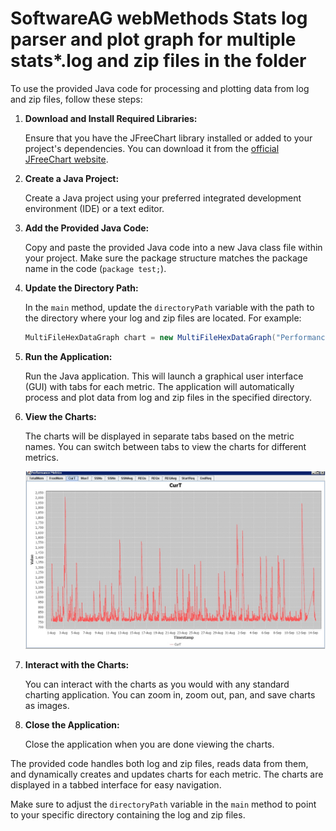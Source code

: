 # SoftwareAG webMethods Stats log parser and plot graph for multiple stats*.log and zip files in the folder


To use the provided Java code for processing and plotting data from log and zip files, follow these steps:

1. **Download and Install Required Libraries:**

   Ensure that you have the JFreeChart library installed or added to your project's dependencies. You can download it from the [official JFreeChart website](http://www.jfree.org/jfreechart/).

2. **Create a Java Project:**

   Create a Java project using your preferred integrated development environment (IDE) or a text editor.

3. **Add the Provided Java Code:**

   Copy and paste the provided Java code into a new Java class file within your project. Make sure the package structure matches the package name in the code (`package test;`).

4. **Update the Directory Path:**

   In the `main` method, update the `directoryPath` variable with the path to the directory where your log and zip files are located. For example:

   ```java
   MultiFileHexDataGraph chart = new MultiFileHexDataGraph("Performance Metrics", "C:\\path\\to\\your\\files\\");
   ```

5. **Run the Application:**

   Run the Java application. This will launch a graphical user interface (GUI) with tabs for each metric. The application will automatically process and plot data from log and zip files in the specified directory.

6. **View the Charts:**

   The charts will be displayed in separate tabs based on the metric names. You can switch between tabs to view the charts for different metrics.

   ![Charts](chart.jpg)

8. **Interact with the Charts:**

   You can interact with the charts as you would with any standard charting application. You can zoom in, zoom out, pan, and save charts as images.

9. **Close the Application:**

   Close the application when you are done viewing the charts.

The provided code handles both log and zip files, reads data from them, and dynamically creates and updates charts for each metric. The charts are displayed in a tabbed interface for easy navigation.

Make sure to adjust the `directoryPath` variable in the `main` method to point to your specific directory containing the log and zip files.
